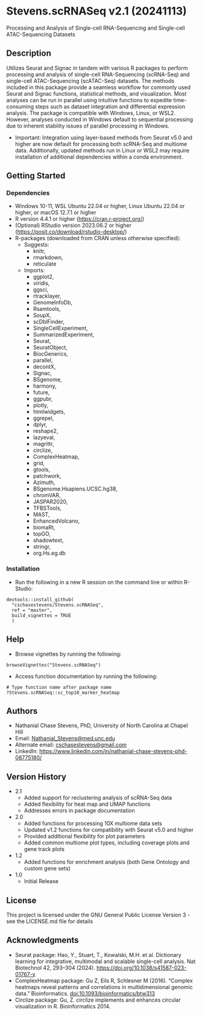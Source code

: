 # Stevens.scRNASeq v2.1 (20241113)

Processing and Analysis of Single-cell RNA-Sequencing and Single-cell ATAC-Sequencing Datasets

## Description

Utilizes Seurat and Signac in tandem with various R packages to perform processing and analysis of single-cell RNA-Sequencing (scRNA-Seq) and single-cell ATAC-Sequencing (scATAC-Seq) datasets.    The methods included in this package provide a seamless workflow for commonly used Seurat and Signac functions, statistical methods, and visualization.    Most analyses can be run in parallel using intuitive functions to expedite time-consuming steps such as dataset integration and differential expression analysis.    The package is compatible with Windows, Linux, or WSL2. However, analyses conducted in Windows default to sequential processing due to inherent stability issues of parallel processing in Windows.

* Important: Integration using layer-based methods from Seurat v5.0 and higher are now default for processing both scRNA-Seq and multiome data. Additionally, updated methods run in Linux or WSL2 may require installation of additional dependencies within a conda environment.

## Getting Started

### Dependencies
* Windows 10-11, WSL Ubuntu 22.04 or higher, Linux Ubuntu 22.04 or higher, or macOS 12.7.1 or higher
* R version 4.4.1 or higher (https://cran.r-project.org/)
* (Optional) RStudio version 2023.06.2 or higher (https://posit.co/download/rstudio-desktop/)
* R-packages (downloaded from CRAN unless otherwise specified):
    * Suggests: 
        * knitr,
        * rmarkdown,
        * reticulate
    * Imports: 
        * ggplot2,
        * viridis,
        * ggsci,
        * rtracklayer,
        * GenomeInfoDb,
        * Rsamtools,
        * SoupX,
        * scDblFinder,
        * SingleCellExperiment,
        * SummarizedExperiment,
        * Seurat,
        * SeuratObject,
        * BiocGenerics,
        * parallel,
        * decontX,
        * Signac,
        * BSgenome,
        * harmony,
        * future,
        * ggpubr,
        * plotly,
        * htmlwidgets,
        * ggrepel,
        * dplyr,
        * reshape2,
        * lazyeval,
        * magrittr,
        * circlize,
        * ComplexHeatmap,
        * grid,
        * gtools,
        * patchwork,
        * Azimuth,
        * BSgenome.Hsapiens.UCSC.hg38,
        * chromVAR,
        * JASPAR2020,
        * TFBSTools,
        * MAST,
        * EnhancedVolcano,
        * biomaRt,
        * topGO,
        * shadowtext,
        * stringr,
        * org.Hs.eg.db

### Installation
* Run the following in a new R session on the command line or within R-Studio:

```
devtools::install_github(
  "cschasestevens/Stevens.scRNASeq", 
  ref = "master", 
  build_vignettes = TRUE
  )
```

## Help
* Browse vignettes by running the following:

```
browseVignettes("Stevens.scRNASeq")
```

* Access function documentation by running the following:

```
# Type function name after package name
?Stevens.scRNASeq::sc_top10_marker_heatmap
```

## Authors

* Nathanial Chase Stevens, PhD, University of North Carolina at Chapel Hill
* Email: Nathanial_Stevens@med.unc.edu
* Alternate email: cschasestevens@gmail.com
* LinkedIn: https://www.linkedin.com/in/nathanial-chase-stevens-phd-08775180/

## Version History
* 2.1
    * Added support for reclustering analysis of scRNA-Seq data
    * Added flexibility for heat map and UMAP functions
    * Addresses errors in package documentation
* 2.0
    * Added functions for processing 10X multiome data sets
    * Updated v1.2 functions for compatibility with Seurat v5.0 and higher
    * Provided additional flexibility for plot parameters
    * Added common multiome plot types, including coverage plots and gene track plots
* 1.2
    * Added functions for enrichment analysis (both Gene Ontology and custom gene sets)
* 1.0
    * Initial Release

## License

This project is licensed under the GNU General Public License Version 3 - see the LICENSE.md file for details

## Acknowledgments

* Seurat package: Hao, Y., Stuart, T., Kowalski, M.H. et al. Dictionary learning for integrative, multimodal and scalable single-cell analysis. Nat Biotechnol 42, 293–304 (2024). https://doi.org/10.1038/s41587-023-01767-y
* ComplexHeatmap package: Gu Z, Eils R, Schlesner M (2016). “Complex heatmaps reveal patterns and correlations in multidimensional genomic data.” Bioinformatics. <doi:10.1093/bioinformatics/btw313>
* Circlize package: Gu, Z. circlize implements and enhances circular visualization in R. Bioinformatics 2014.

